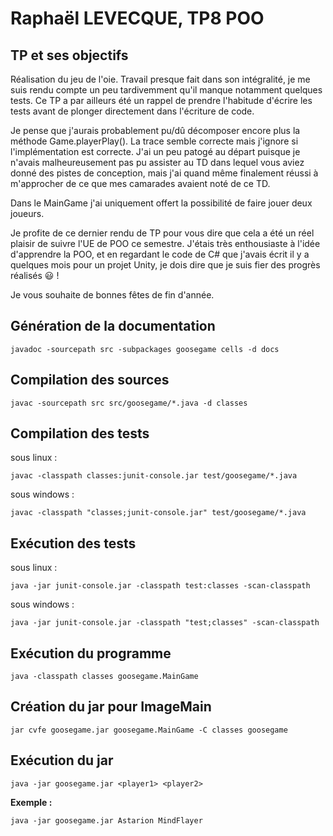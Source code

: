 # Raphaël LEVECQUE, TP8 POO

## TP et ses objectifs

Réalisation du jeu de l'oie. Travail presque fait dans son intégralité, je me suis rendu compte un peu tardivemment qu'il manque notamment quelques tests. 
Ce TP a par ailleurs été un rappel de prendre l'habitude d'écrire les tests avant de plonger directement dans l'écriture de code. 

Je pense que j'aurais probablement pu/dû décomposer encore plus la méthode Game.playerPlay(). La trace semble correcte mais j'ignore si l'implémentation est correcte.
J'ai un peu patogé au départ puisque je n'avais malheureusement pas pu assister au TD dans lequel vous aviez donné des pistes de conception, mais j'ai quand même finalement réussi
à m'approcher de ce que mes camarades avaient noté de ce TD.

Dans le MainGame j'ai uniquement offert la possibilité de faire jouer deux joueurs.

Je profite de ce dernier rendu de TP pour vous dire que cela a été un réel plaisir de suivre l'UE de POO ce semestre. J'étais très enthousiaste à l'idée d'apprendre la POO, et en regardant le code de C# que j'avais écrit il y a quelques mois pour un projet Unity, je dois dire que je suis fier des progrès réalisés :smiley: ! 

Je vous souhaite de bonnes fêtes de fin d'année.

## Génération de la documentation 

```
javadoc -sourcepath src -subpackages goosegame cells -d docs
```

## Compilation des sources 

```
javac -sourcepath src src/goosegame/*.java -d classes
```

## Compilation des tests

sous linux : 
```
javac -classpath classes:junit-console.jar test/goosegame/*.java
```

sous windows :
```
javac -classpath "classes;junit-console.jar" test/goosegame/*.java
```

## Exécution des tests

sous linux : 
```
java -jar junit-console.jar -classpath test:classes -scan-classpath
```

sous windows :
```
java -jar junit-console.jar -classpath "test;classes" -scan-classpath
```

## Exécution du programme

```
java -classpath classes goosegame.MainGame 
```

## Création du jar pour ImageMain

```
jar cvfe goosegame.jar goosegame.MainGame -C classes goosegame
```

## Exécution du jar 

```
java -jar goosegame.jar <player1> <player2>
```

**Exemple :** 
```
java -jar goosegame.jar Astarion MindFlayer
```